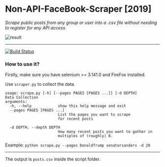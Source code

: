 # Non-API-FaceBook-Scraper [2019]
_Scrape public posts from any group or user into a .csv file without needing to register for any API access_

![result](https://i.imgur.com/EgObJWb.png)
____
[![Build Status](https://travis-ci.org/joemccann/dillinger.svg?branch=master)](https://travis-ci.org/joemccann/dillinger)

### How to use it?

Firstly, make sure you have selenium >= 3.141.0 and FireFox installed.

Use `scraper.py` to collect the data. 
```
usage: scrape.py [-h] [--pages PAGES [PAGES ...]] [-d DEPTH]
Data Collection
arguments:
  -h, --help            show this help message and exit
  --pages PAGES [PAGES ...]
                        List the pages you want to scrape
                        for recent posts
  
  -d DEPTH, --depth DEPTH
                        How many recent posts you want to gather in
                        multiples of (roughly) 8.
```
Example: ```python scrape.py --pages DonaldTrump senatorsanders -d 20```
____
The output is `posts.csv` inside the script folder.